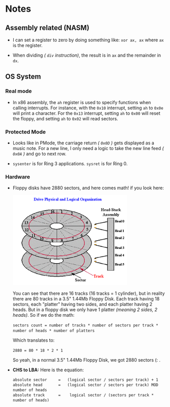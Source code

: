 # Notes


## Assembly related (NASM)
-   I can set a register to zero by doing something like: 
    `xor ax, ax` where `ax` is the register.

-   When dividing _( `div` instruction)_, the result is in `ax`
    and the remainder in `dx`.

## OS System

### Real mode
-   In x86 assembly, the `ah` register is used to specify functions when calling interrupts. 
    For instance, with the    `0x10` interrupt, setting `ah` to `0x0e` will print a character. 
    For the `0x13` interrupt, setting `ah` to `0x00` will reset the floppy, 
    and setting `ah` to `0x02` will read sectors.

### Protected Mode
-   Looks like in PMode, the carriage return _( `0x0D` )_ gets displayed
    as a music note. For a new line, I only need a logic to take the new line feed
    _( `0x0A` )_ and go to next row.

-   `sysenter` is for Ring 3 applications. `sysret` is for Ring 0.

### Hardware
-   Floppy disks have 2880 sectors, and here comes math!
    if you look here: 

    <img src="./visuals/cylinders.png" width=360>

    You can see that there are 16 tracks (16 tracks = 1 cylinder),
    but in reality there are 80 tracks in a 3.5" 1.44Mb Floppy Disk.
    Each track having 18 sectors, each "platter" having two
    sides, and each platter having 2 heads. But in a floppy disk
    we only have 1 platter _(meaning 2 sides, 2 heads)_.
    So if we do the math:

    `sectors count = number of tracks * number of sectors per track * number of heads * number of platters`

    Which translates to:

    `2880 = 80 * 18 * 2 * 1`

    So yeah, in a normal 3.5" 1.44Mb Floppy Disk, we got 2880 sectors (: .

-   **CHS to LBA:** Here is the equation:
    ```
    absolute sector 	= 	(logical sector / sectors per track) + 1
    absolute head   	= 	(logical sector / sectors per track) MOD number of heads
    absolute track 	    = 	 logical sector / (sectors per track * number of heads)
    ```
